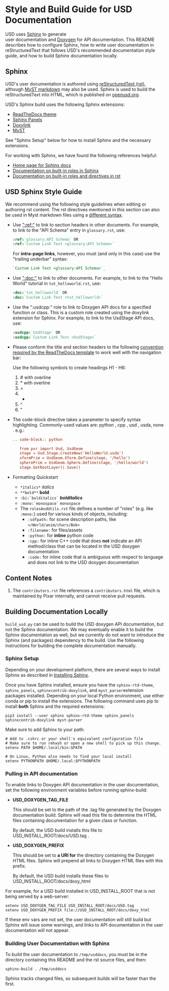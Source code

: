 # Style and Build Guide for USD Documentation

USD uses [Sphinx](https://www.sphinx-doc.org/en/master/) to generate  
user documentation and [Doxygen](https://www.doxygen.nl/manual/index.html)
for API documentation. This README describes how to configure Sphinx, how
to write user documentation in reStructuredText that follows USD's recommended
documentation style guide, and how to build Sphinx documentation locally.

## Sphinx

USD's user documentation is authored using [reStructuredText (rst)](https://www.sphinx-doc.org/en/master/usage/restructuredtext/basics.html), although [MyST markdown](https://myst-parser.readthedocs.io/en/v0.17.1/syntax/syntax.html) 
may also be used. Sphinx is used to build the reStructuredText into HTML, which
is published on [openusd.org](https://openusd.org/release/index.html). 

USD's Sphinx build uses the following Sphinx extensions:

* [ReadTheDocs theme](https://sphinx-rtd-theme.readthedocs.io/en/stable/)
* [Sphinx Panels](https://sphinx-panels.readthedocs.io/en/latest/)
* [Doxylink](https://github.com/sphinx-contrib/doxylink)
* [MyST](https://myst-parser.readthedocs.io/en/v0.17.1/index.html)

See "Sphinx Setup" below for how to install Sphinx and the necessary extensions.

For working with Sphinx, we have found the following references helpful:

* [Home page for Sphinx docs](https://www.sphinx-doc.org/en/master/)
* [Documentation on built-in roles in Sphinx](https://www.sphinx-doc.org/en/master/usage/restructuredtext/roles.html)
* [Documentation on built-in roles and directives in rst](https://docutils.sourceforge.io/docs/ref/rst/directives.html)

## USD Sphinx Style Guide

We recommend using the following style guidelines when editing or authoring
rst content. The rst directives mentioned in this section can also be used in
Myst markdown files using a [different syntax](https://myst-parser.readthedocs.io/en/v0.17.1/syntax/syntax.html#syntax-directives).

* Use [":ref:"](https://docs.readthedocs.io/en/stable/guides/cross-referencing-with-sphinx.html#the-ref-role) to link to section headers in other documents. 
  For example, to link to the "API Schema" entry in `glossary.rst`, use:
  ```rst
  :ref:`glossary:API Schema` OR
  :ref:`Custom Link Text <glossary:API Schema>`
  ```
  For __intra-page links__, however, you must (and only in this case) use the
  "trailing underbar" syntax:
  ```rst
  `Custom Link Text <glossary:API Schema>`_
  ```
* Use [":doc:"](https://docs.readthedocs.io/en/stable/guides/cross-referencing-with-sphinx.html#the-doc-role) to link to other documents. 
  For example, to link to the "Hello World" tutorial in `tut_helloworld.rst`, 
  use:
  ```rst
  :doc:`tut_helloworld` OR
  :doc:`Custom Link Text <tut_helloworld>`
  ```
* Use the ":usdcpp:" role to link to Doxygen API docs for a specified function 
  or class. This is a custom role created using the doxylink extension for
  Sphinx. For example, to link to the UsdStage API docs, use:
  ```rst
  :usdcpp:`UsdStage` OR
  :usdcpp:`Custom Link Text <UsdStage>`
  ```
* Please conform the title and section headers to the following [convention 
  required by the ReadTheDocs template](https://documentation-style-guide-sphinx.readthedocs.io/en/latest/style-guide.html#headings) 
  to work well with the navigation bar:
  
  Use the following symbols to create headings H1 - H6:
  1. \# with overline
  2. \* with overline
  3. =
  4. -
  5. ^
  6. "
* The code-block directive takes a parameter to specify syntax highlighting. 
  Commonly-used values are: python , cpp , usd , usda, none . e.g.:
  ```rst
  .. code-block:: python

     from pxr import Usd, UsdGeom
     stage = Usd.Stage.CreateNew('HelloWorld.usda')
     xformPrim = UsdGeom.Xform.Define(stage, '/hello')
     spherePrim = UsdGeom.Sphere.Define(stage, '/hello/world')
     stage.GetRootLayer().Save()
  ```
* Formatting Quickstart
  * `` *italics* `` _italics_
  * `` **bold** `` __bold__
  * `` :bi:`bolditalics` `` ___bolditalics___
  * `` :mono:`monospace` `` `monospace`
  * The `rolesAndUtils.rst` file defines a number of "roles" (e.g. like 
    `:mono:`) used for various kinds of objects, including:
    * `:sdfpath:` for scene description paths, like `</World/anim/chars/Bob>`
    * `:filename:` for files/assets
    * `:python:` for __inline__ python code
    * `:cpp:` for inline C++ code that does __not__ indicate an API method/class
      that can be located in the USD doxygen documentation 
    * `:code:` for inline code that is ambiguous with respect to language and
      does not link to the USD doxygen documentation


## Content Notes

1. The `contributors.rst` file references a `contributors.html` file, which is 
   maintained by Pixar internally, and cannot receive pull requests.

## Building Documentation Locally

`build_usd.py` can be used to build the USD doxygen API documentation, but not 
the Sphinx documentation. We may eventually enable it to build the Sphinx 
documentation as well, but we currently do not want to introduce the Sphinx 
(and packages) dependency to the build. Use the following instructions for 
building the complete documentation manually.

### Sphinx Setup

Depending on your development platform, there are several ways to install Sphinx
as described in [Installing Sphinx](https://www.sphinx-doc.org/en/master/usage/installation.html).

Once you have Sphinx installed, ensure you have the  `sphinx-rtd-theme`, 
`sphinx_panels`, `sphinxcontrib-doxylink`, and `myst_parser`extension packages 
installed. Depending on your local Python environment, use either conda or pip 
to install the extensions. The following command uses pip to install __both__ 
Sphinx and the required extensions:
```
pip3 install --user sphinx sphinx-rtd-theme sphinx_panels sphinxcontrib-doxylink myst-parser
```

Make sure to add Sphinx to your path:

```    
# Add to .cshrc or your shell's equivalent configuration file
# Make sure to run rehash or open a new shell to pick up this change.
setenv PATH $HOME/.local/bin:$PATH
    
# On Linux, Python also needs to find your local install
setenv PYTHONPATH $HOME/.local:$PYTHONPATH
```

### Pulling in API documentation

To enable links to Doxygen API documentation in the user documentation,
set the following environment variables before running sphinx-build:

- __USD_DOXYGEN_TAG_FILE__

  This should be set to the path of the .tag file generated by the Doxygen
  documentation build. Sphinx will read this file to determine the HTML
  files containing documentation for a given class or function.

  By default, the USD build installs this file to USD_INSTALL_ROOT/docs/USD.tag .

- __USD_DOXYGEN_PREFIX__

  This should be set to __a URI for__ the directory containing the Doxygen HTML
  files.  Sphinx will prepend all links to Doxygen HTML files with this prefix.

  By default, the USD build installs these files to USD_INSTALL_ROOT/docs/doxy_html

For example, for a USD build installed in USD_INSTALL_ROOT that is not being
served by a web-server:
```
setenv USD_DOXYGEN_TAG_FILE USD_INSTALL_ROOT/docs/USD.tag
setenv USD_DOXYGEN_PREFIX file://USD_INSTALL_ROOT/docs/doxy_html
```
If these env vars are not set, the user documentation will still build but
Sphinx will issue some warnings, and links to API documentation in the
user documentation will not appear.


### Building User Documentation with Sphinx

To build the user documentation to `/tmp/usddocs`, you must be in the directory
containing this README and the rst source files, and then:
```
sphinx-build . /tmp/usddocs
```

Sphinx tracks changed files, so subsequent builds will be faster than the first.
 
